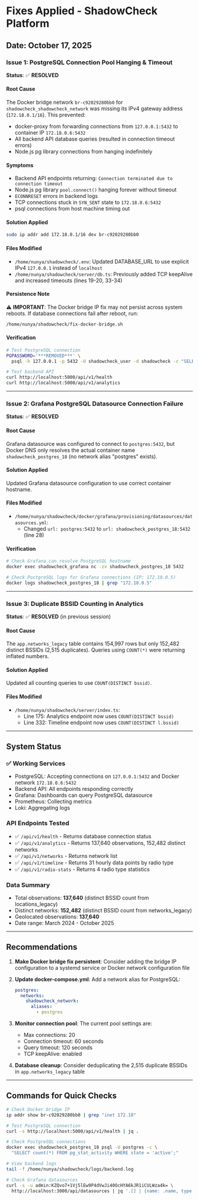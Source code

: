 # Fixes Applied - ShadowCheck Platform

## Date: October 17, 2025

### Issue 1: PostgreSQL Connection Pool Hanging & Timeout
**Status**: ✅ **RESOLVED**

#### Root Cause
The Docker bridge network `br-c92029280bb0` for `shadowcheck_shadowcheck_network` was missing its IPv4 gateway address (`172.18.0.1/16`). This prevented:
- docker-proxy from forwarding connections from `127.0.0.1:5432` to container IP `172.18.0.6:5432`
- All backend API database queries (resulted in connection timeout errors)
- Node.js pg library connections from hanging indefinitely

#### Symptoms
- Backend API endpoints returning: `Connection terminated due to connection timeout`
- Node.js pg library `pool.connect()` hanging forever without timeout
- `ECONNRESET` errors in backend logs
- TCP connections stuck in `SYN_SENT` state to `172.18.0.6:5432`
- psql connections from host machine timing out

#### Solution Applied
```bash
sudo ip addr add 172.18.0.1/16 dev br-c92029280bb0
```

#### Files Modified
- `/home/nunya/shadowcheck/.env`: Updated DATABASE_URL to use explicit IPv4 `127.0.0.1` instead of `localhost`
- `/home/nunya/shadowcheck/server/db.ts`: Previously added TCP keepAlive and increased timeouts (lines 19-20, 33-34)

#### Persistence Note
⚠️ **IMPORTANT**: The Docker bridge IP fix may not persist across system reboots. If database connections fail after reboot, run:
```bash
/home/nunya/shadowcheck/fix-docker-bridge.sh
```

#### Verification
```bash
# Test PostgreSQL connection
PGPASSWORD='***REMOVED***' \
  psql -h 127.0.0.1 -p 5432 -U shadowcheck_user -d shadowcheck -c "SELECT 1"

# Test backend API
curl http://localhost:5000/api/v1/health
curl http://localhost:5000/api/v1/analytics
```

---

### Issue 2: Grafana PostgreSQL Datasource Connection Failure
**Status**: ✅ **RESOLVED**

#### Root Cause
Grafana datasource was configured to connect to `postgres:5432`, but Docker DNS only resolves the actual container name `shadowcheck_postgres_18` (no network alias "postgres" exists).

#### Solution Applied
Updated Grafana datasource configuration to use correct container hostname.

#### Files Modified
- `/home/nunya/shadowcheck/docker/grafana/provisioning/datasources/datasources.yml`:
  - Changed `url: postgres:5432` to `url: shadowcheck_postgres_18:5432` (line 28)

#### Verification
```bash
# Check Grafana can resolve PostgreSQL hostname
docker exec shadowcheck_grafana nc -zv shadowcheck_postgres_18 5432

# Check PostgreSQL logs for Grafana connections (IP: 172.18.0.5)
docker logs shadowcheck_postgres_18 | grep "172.18.0.5"
```

---

### Issue 3: Duplicate BSSID Counting in Analytics
**Status**: ✅ **RESOLVED** (in previous session)

#### Root Cause
The `app.networks_legacy` table contains 154,997 rows but only 152,482 distinct BSSIDs (2,515 duplicates). Queries using `COUNT(*)` were returning inflated numbers.

#### Solution Applied
Updated all counting queries to use `COUNT(DISTINCT bssid)`.

#### Files Modified
- `/home/nunya/shadowcheck/server/index.ts`:
  - Line 175: Analytics endpoint now uses `COUNT(DISTINCT bssid)`
  - Line 332: Timeline endpoint now uses `COUNT(DISTINCT l.bssid)`

---

## System Status

### ✅ Working Services
- PostgreSQL: Accepting connections on `127.0.0.1:5432` and Docker network `172.18.0.6:5432`
- Backend API: All endpoints responding correctly
- Grafana: Dashboards can query PostgreSQL datasource
- Prometheus: Collecting metrics
- Loki: Aggregating logs

### API Endpoints Tested
- ✅ `/api/v1/health` - Returns database connection status
- ✅ `/api/v1/analytics` - Returns 137,640 observations, 152,482 distinct networks
- ✅ `/api/v1/networks` - Returns network list
- ✅ `/api/v1/timeline` - Returns 31 hourly data points by radio type
- ✅ `/api/v1/radio-stats` - Returns 4 radio type statistics

### Data Summary
- Total observations: **137,640** (distinct BSSID count from locations_legacy)
- Distinct networks: **152,482** (distinct BSSID count from networks_legacy)
- Geolocated observations: **137,640**
- Date range: March 2024 - October 2025

---

## Recommendations

1. **Make Docker bridge fix persistent**: Consider adding the bridge IP configuration to a systemd service or Docker network configuration file

2. **Update docker-compose.yml**: Add a network alias for PostgreSQL:
   ```yaml
   postgres:
     networks:
       shadowcheck_network:
         aliases:
           - postgres
   ```

3. **Monitor connection pool**: The current pool settings are:
   - Max connections: 20
   - Connection timeout: 60 seconds
   - Query timeout: 120 seconds
   - TCP keepAlive: enabled

4. **Database cleanup**: Consider deduplicating the 2,515 duplicate BSSIDs in `app.networks_legacy` table

---

## Commands for Quick Checks

```bash
# Check Docker bridge IP
ip addr show br-c92029280bb0 | grep "inet 172.18"

# Test PostgreSQL connection
curl -s http://localhost:5000/api/v1/health | jq .

# Check PostgreSQL connections
docker exec shadowcheck_postgres_18 psql -U postgres -c \
  "SELECT count(*) FROM pg_stat_activity WHERE state = 'active';"

# View backend logs
tail -f /home/nunya/shadowcheck/logs/backend.log

# Check Grafana datasources
curl -s -u admin:KZQvo7+1Vj5lEw9P4dVwJi40OcHYA6kJR1iCULWza4k= \
  http://localhost:3000/api/datasources | jq '.[] | {name: .name, type: .type}'
```
